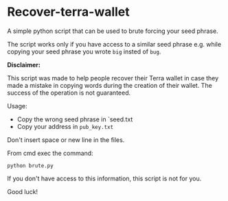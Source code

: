 # Recover-terra-wallet

A simple python script that can be used to brute forcing your seed phrase.

The script works only if you have access to a similar seed phrase e.g. while copying your seed phrase you wrote `big` insted of `bug`.

**Disclaimer:**

This script was made to help people recover their Terra wallet in case they made a mistake in copying words during the creation of their wallet.
The success of the operation is not guaranteed.

Usage:

* Copy the wrong seed phrase in `seed.txt
* Copy your address in `pub_key.txt`

Don't insert space or new line in the files.

From cmd exec the command:
```
python brute.py
```

If you don't have access to this information, this script is not for you.

Good luck!


